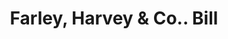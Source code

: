 ---
doi: 10.7916/D8TH9ZN5
date_other: '1900'
date_other_textual: 1900-1909
form: printed ephemera
genre:
- Invoices
name:
- Farley, Harvey & Co.
object_in_context_url: https://biggert.cul.columbia.edu/items/view/ave_biggert_00378
subject_hierarchical_geographic:
- Boston, Massachusetts, United States
subject_name:
- Farley, Harvey & Co.
title: Farley, Harvey & Co.. Bill
sort_title: Farley, Harvey & Co.. Bill
call_number: ave_biggert_00378
coordinates:
- 42.35805555555556,-71.06361111111111
pid: ave_biggert_00378
identifiers: ave_biggert_00378
thumbnail: https://derivativo-2.library.columbia.edu/iiif/2/ldpd:344121/full/!256,256/0/native.jpg
permalink: /biggert/ave_biggert_00378/
layout: iiif-image-page
---